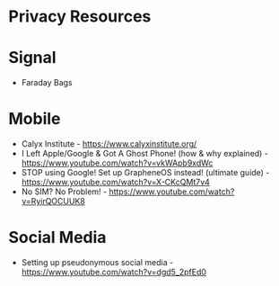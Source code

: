 # Privacy Resources

# Signal
- Faraday Bags

# Mobile
- Calyx Institute - https://www.calyxinstitute.org/
- I Left Apple/Google & Got A Ghost Phone! (how & why explained) - https://www.youtube.com/watch?v=vkWApb9xdWc
- STOP using Google! Set up GrapheneOS instead! (ultimate guide) - https://www.youtube.com/watch?v=X-CKcQMt7v4
- No SIM? No Problem! - https://www.youtube.com/watch?v=RyirQOCUUK8

# Social Media
- Setting up pseudonymous social media - https://www.youtube.com/watch?v=dgd5_2pfEd0
